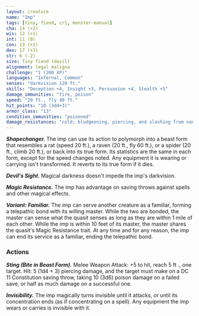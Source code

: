 ```yaml
---
layout: creature
name: "Imp"
tags: [tiny, fiend, cr1, monster-manual]
cha: 14 (+2)
wis: 12 (+1)
int: 11 (0)
con: 13 (+1)
dex: 17 (+3)
str: 6 (-2)
size: Tiny fiend (devil)
alignment: legal maligna
challenge: "1 (200 XP)"
languages: "Infernal, Common"
senses: "darkvision 120 ft."
skills: "Deception +4, Insight +3, Persuasion +4, Stealth +5"
damage_immunities: "fire, poison"
speed: "20 ft., fly 40 ft."
hit_points: "10 (3d4+3)"
armor_class: "13"
condition_immunities: "poisoned"
damage_resistances: "cold; bludgeoning, piercing, and slashing from nonmagical/nonsilver weapons"
---
```


***Shapechanger.*** The imp can use its action to polymorph into a beast form that resembles a rat (speed 20 ft.), a raven (20 ft., fly 60 ft.), or a spider (20 ft., climb 20 ft.), or back into its true form. Its statistics are the same in each form, except for the speed changes noted. Any equipment it is wearing or carrying isn't transformed. It reverts to its true form if it dies.

***Devil's Sight.*** Magical darkness doesn't impede the imp's darkvision.

***Magic Resistance.*** The imp has advantage on saving throws against spells and other magical effects.

***Variant: Familiar.*** The imp can serve another creature as a familiar, forming a telepathic bond with its willing master. While the two are bonded, the master can sense what the quasit senses as long as they are within 1 mile of each other. While the imp is within 10 feet of its master, the master shares the quasit's Magic Resistance trait. At any time and for any reason, the imp can end its service as a familiar, ending the telepathic bond.

### Actions

***Sting (Bite in Beast Form).*** Melee Weapon Attack: +5 to hit, reach 5 ft ., one target. Hit: 5 (1d4 + 3) piercing damage, and the target must make on a DC 11 Constitution saving throw, taking 10 (3d6) poison damage on a failed save, or half as much damage on a successful one.

***Invisibility.*** The imp magically turns invisible until it attacks, or until its concentration ends (as if concentrating on a spell). Any equipment the imp wears or carries is invisible with it.